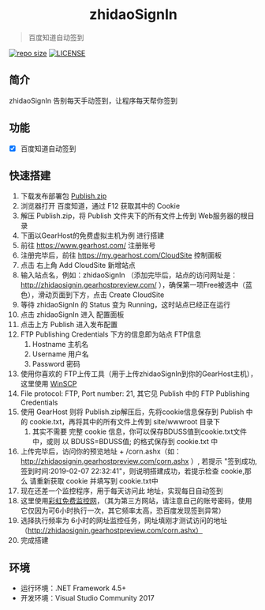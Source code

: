 <h1 align="center">zhidaoSignIn</h1>

> 百度知道自动签到

[![repo size](https://img.shields.io/github/repo-size/yiyungent/zhidaoSignIn.svg?style=flat)]()
[![LICENSE](https://img.shields.io/github/license/yiyungent/zhidaoSignIn.svg?style=flat)](https://mit-license.org/)

## 简介

zhidaoSignIn 告别每天手动签到，让程序每天帮你签到

## 功能

- [x] 百度知道自动签到

## 快速搭建

1. 下载发布部署包 <a href="https://github.com/yiyungent/zhidaoSignIn/releases/download/v0.1.0/Publish.zip" target="_blank">Publish.zip</a>
2. 浏览器打开 百度知道，通过 F12 获取其中的 Cookie
3. 解压 Publish.zip，将 Publish 文件夹下的所有文件上传到 Web服务器的根目录
4. 下面以GearHost的免费虚拟主机为例 进行搭建
5. 前往 https://www.gearhost.com/ 注册账号
6. 注册完毕后，前往 https://my.gearhost.com/CloudSite 控制面板
7. 点击 右上角 Add CloudSite 新增站点
8. 输入站点名，例如：zhidaoSignIn   （添加完毕后，站点的访问网址是：http://zhidaosignin.gearhostpreview.com/ ），确保第一项Free被选中（蓝色），滑动页面到下方，点击 Create CloudSite
9. 等待 zhidaoSignIn 的 Status 变为 Running，这时站点已经正在运行
10. 点击 zhidaoSignIn 进入 配置面板
11. 点击上方 Publish 进入发布配置
12. FTP Publishing Credentials 下方的信息即为站点 FTP信息
    1. Hostname 主机名
    2. Username 用户名
    3. Password 密码
13. 使用你喜欢的 FTP上传工具（用于上传zhidaoSignIn到你的GearHost主机），这里使用 <a href="https://winscp.net/eng/docs/lang:chs" target="_blank">WinSCP</a> 
14. File protocol: FTP, Port number: 21, 其它见 Publish 中的 FTP Publishing Credentials
15. 使用 GearHost 则将 Publish.zip解压后，先将cookie信息保存到 Publish 中的 cookie.txt，再将其中的所有文件上传到 site/wwwroot 目录下
    1. 其实不需要 完整 cookie 信息，你可以保存BDUSS值到cookie.txt文件中，或则 以 BDUSS=BDUSS值; 的格式保存到 cookie.txt 中
16. 上传完毕后，访问你的预览地址 + /corn.ashx（如：http://zhidaosignin.gearhostpreview.com/corn.ashx ）, 若提示 "签到成功, 签到时间:2019-02-07 22:32:41"，则说明搭建成功，若提示检查 cookie,那么 请重新获取 cookie 并填写到 cookie.txt中
17. 现在还差一个监控程序，用于每天访问此 地址，实现每日自动签到
18. 这里使用<a href="http://cron.qqzzz.net/" target="_blank">彩虹免费监控网</a>，（其为第三方网站，请注意自己的账号密码，使用它仅因为可6小时执行一次，其它频率太高，恐百度发现签到异常）
19. 选择执行频率为 6小时的网址监控任务，网址填刚才测试访问的地址（http://zhidaosignin.gearhostpreview.com/corn.ashx）
20. 完成搭建

## 环境

- 运行环境：.NET Framework 4.5+    
- 开发环境：Visual Studio Community 2017
